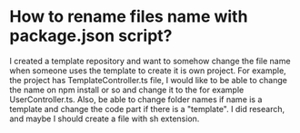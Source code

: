 
# How to rename files name with package.json script?

I created a template repository and want to somehow change the file name when someone uses the template to create it is own project.
For example, the project has TemplateController.ts file, I would like to be able to change the name on npm install or so and change it to the for example UserController.ts.
Also, be able to change folder names if name is a template and change the code part if there is a "template".
I did research, and maybe I should create a file with sh extension.

        